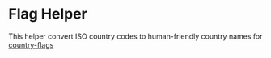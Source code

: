 # Flag Helper

This helper convert ISO country codes to human-friendly country names for [country-flags](https://github.com/hjnilsson/country-flags)